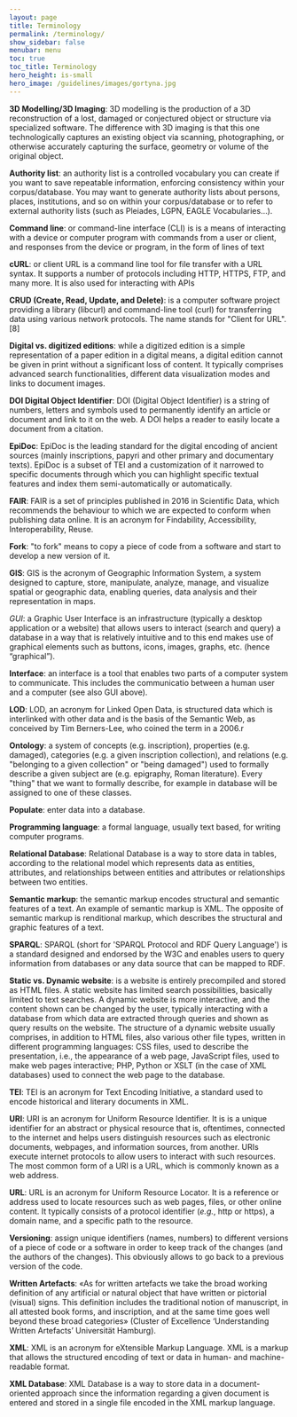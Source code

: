 ```yaml
---
layout: page
title: Terminology
permalink: /terminology/
show_sidebar: false
menubar: menu
toc: true
toc_title: Terminology
hero_height: is-small
hero_image: /guidelines/images/gortyna.jpg
---
```


**3D Modelling/3D Imaging**: 3D modelling is the production of a 3D reconstruction of a lost, damaged or conjectured object or structure via specialized software. The difference with 3D imaging
 is that this one technologically captures an existing object via scanning, photographing, or otherwise accurately capturing the surface, geometry or volume of the original object.

**Authority list**: an authority list is a controlled vocabulary you can create if you want to save repeatable information, enforcing consistency within your corpus/database.
 You may want to generate authority lists about persons, places, institutions, and so on within your corpus/database or to refer to external authority lists
  (such as Pleiades, LGPN, EAGLE Vocabularies…).

**Command line**: or command-line interface (CLI) is is a means of interacting with a device or computer program with commands from a user or client, and responses 
from the device or program, in the form of lines of text

**cURL**: or client URL is a command line tool for file transfer with a URL syntax. It supports a number of protocols including HTTP, HTTPS, FTP, and many more. It is also used for interacting with APIs

**CRUD (Create, Read, Update, and Delete)**: is a computer software project providing a library (libcurl) and command-line tool (curl) for transferring data using various network protocols. The name stands for "Client for URL".[8]

**Digital vs. digitized editions**: while a digitized edition is a simple representation of a paper edition in a digital means, a digital edition cannot be given in print without a significant loss of content. It typically comprises advanced search functionalities, 
different data visualization modes and links to document images.

**DOI Digital Object Identifier**: DOI (Digital Object Identifier) is a string of numbers, letters and symbols used to permanently identify an article or document and link to it on the web. A DOI helps a reader to easily locate a document from a citation.

**EpiDoc**: EpiDoc is the leading standard for the digital encoding of ancient sources (mainly inscriptions, papyri and other primary and documentary texts). EpiDoc is a subset of TEI and a
 customization of it narrowed to specific documents through which you can highlight specific textual features and index them semi-automatically or automatically.

**FAIR**: FAIR is a set of principles published in 2016 in Scientific Data, which recommends the behaviour to which we are expected to conform when publishing data online. It is an acronym for 
Findability, Accessibility, Interoperability, Reuse.

**Fork**:  "to fork" means to copy a piece of code from a software and start to develop a new version of it.

**GIS**: GIS is the acronym of Geographic Information System, a system designed to capture, store, manipulate, analyze, manage, and visualize spatial or geographic data, enabling queries,
 data analysis and their representation in maps.

*GUI*:  a Graphic User Interface is an infrastructure (typically a desktop application or a website) that allows users to interact (search and query) a database in a way that 
is relatively intuitive and to this end makes use of graphical elements such as buttons, icons, images, graphs, etc. (hence “graphical”).

**Interface**:  an interface is a tool that enables two parts of  a computer system to communicate. This includes the communicatio between a human user and  a computer (see also GUI above).

**LOD**: LOD, an acronym for Linked Open Data, is structured data which is interlinked with other data and is the basis of the Semantic Web, as conceived by Tim Berners-Lee, who coined the term in a 2006.r

**Ontology**:  a system of concepts (e.g. inscription), properties (e.g. damaged), categories (e.g.  a given inscription collection), and relations (e.g. "belonging to a given collection" or "being damaged") 
used to formally describe a given subject are (e.g. epigraphy, Roman literature). Every "thing" that we want to formally describe, for example in  database will be assigned to one of these classes.


**Populate**: enter data into a database.

**Programming language**: a formal language, usually text based, for writing computer programs.

**Relational Database**: Relational Database is a way to store data in tables, according to the relational model which represents data as entities, attributes, and relationships between entities and attributes or relationships between two entities.

**Semantic markup**: the semantic markup encodes structural and semantic features of a text. An example of semantic markup is XML. The opposite of semantic markup is renditional markup, which describes the structural and graphic features of a text.

**SPARQL**: SPARQL (short for 'SPARQL Protocol and RDF Query Language') is a standard designed and endorsed by the W3C and enables users to query information from databases or any data source that can be mapped to RDF.

**Static vs. Dynamic website**: is a website is entirely precompiled and stored as HTML files. A static website has limited search possibilities, basically limited to text searches. A dynamic website is more interactive,
and the content shown can be changed by the user, typically interacting with a database from which data are extracted through queries and shown as query results on the website. The structure of a dynamic website
usually comprises, in addition to HTML files, also various other file types, written in different programming languages: CSS files, used to describe the presentation, i.e.,  the appearance of a web page,
JavaScript files, used to make web pages interactive; PHP, Python or XSLT (in the case of XML databases) used to connect the web page to the database.

**TEI**: TEI is an acronym for Text Encoding Initiative, a standard used to encode historical and literary documents in XML.

**URI**: URI is an acronym for Uniform Resource Identifier. It is is a unique identifier for an abstract or physical resource that is, oftentimes, connected to the internet and helps users distinguish resources such as electronic documents, webpages, and information sources, from another. URIs execute internet protocols to allow users to interact with such resources. The most common form of a URI is a URL, which is commonly known as a web address.

**URL**: URL is an acronym for Uniform Resource Locator. It is a reference or address used to locate resources such as web pages, files, or other online content. It typically consists of a protocol identifier (_e.g._, http or https), a domain name, and a specific path to the resource.

**Versioning**: assign unique identifiers (names, numbers) to different versions of a piece of code or a software in order to keep track of the changes (and the authors of the changes). 
This obviously allows to go back to a previous version of the code.

**Written Artefacts**: «As for written artefacts we take the broad working definition of any artificial or natural object that have written or pictorial (visual) signs. This definition includes the traditional notion of manuscript, in all attested book forms, and inscription, and at the same time goes well beyond these broad categories» (Cluster of Excellence ‘Understanding Written Artefacts’ Universität Hamburg). 

**XML**: XML is an acronym for eXtensible Markup Language. XML is a markup that allows the structured encoding of text or data in human- and machine-readable format.

**XML Database**: XML Database is a way to store data in a document-oriented approach since the information regarding a given document is entered and stored in a single file encoded in the XML markup language.



